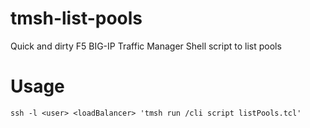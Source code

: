 # tmsh-list-pools
Quick and dirty F5 BIG-IP Traffic Manager Shell script to list pools

# Usage

    ssh -l <user> <loadBalancer> 'tmsh run /cli script listPools.tcl'
